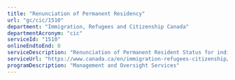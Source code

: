 ```yaml
---
title: "Renunciation of Permanent Residency"
url: "gc/cic/1510"
department: "Immigration, Refugees and Citizenship Canada"
departmentAcronym: "cic"
serviceId: "1510"
onlineEndtoEnd: 0
serviceDescription: "Renunciation of Permanent Resident Status for individuals who are, or were, permanent residents of Canada and no longer wish to hold this status."
serviceUrl: "https://www.canada.ca/en/immigration-refugees-citizenship/services/application/application-forms-guides/application-voluntarily-renounce-permanent-resident-status.html"
programDescription: "Management and Oversight Services"
---
```

